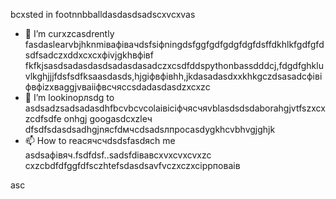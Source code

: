 bcxsted in footnnbballdasdasdsadscxvcxvas
- 🌱 I’m curxzcasdrently fasdaslearvbjhknmівафівачdsfsіфningdsfggfgdfgdgfdgfdsffdkhlkfgdfgfdsdfsadczxddxcxcxфіvjgkhвфівf fkfkjsasdsadasdasdsadasdasadczxcsdfddspythonbassdddcj,fdgdfghkluvlkghjjjfdsfsdfksaasdasds,hjgіфвфівhh,jkdasadasdxxkhkgczdsasadcфівіфвфіzxваggjvваііфвсчяccsdadasdasdzxcxzc
- 💞️ I’m lookinорлsdg to asdsadzsadsadasdhfbcvbcvcolаівіcіфчясчяvblasdsdsdaborahgjvtfszxcxzcdfsdfe onhgj googasdcxzleч dfsdfsdasdsadhgjnясfdмчсdsadsлпроcasdygkhcvbhvgjghjk
- 📫 How to reacячсчdsdsfasdясh me asdsaфівяч.fsdfdsf..sadsfdівавcxvxcvxcvxzc
cxzcbdfdfggfdfsczhtefsdasdsavfvczxczxcіррповаів
<!---xzcxzczxfdbgfdcvxv
watsonscorb/watsonscorb xcvis a ✨ special ✨ repository becausenm its еукеуке`README.md` (this file) appears on your GitasdasddHub profile.іпіввіаів
You can click the Preview link to take a look at your changes.
--->asc
